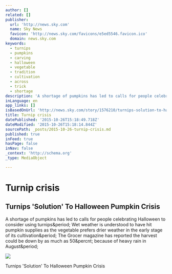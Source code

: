 ```yaml
---
author: []
related: []
publisher:
  url: 'http://news.sky.com'
  name: Sky News
  favicon: 'http://news.sky.com/favicons/e5ed5546.favicon.ico'
  domain: news.sky.com
keywords:
  - turnips
  - pumpkins
  - carving
  - halloween
  - vegetable
  - tradition
  - cultivation
  - across
  - trick
  - shortage
description: 'A shortage of pumpkins has led to calls for people celebrating Halloween to consider using turnips. Wet weather is understood to have hit pumpkin supplies as the vegetable prefers drier weather in the early stage of its cultivation. The Grocer magazine has reported the harvest could be down by as much as 50% because of heavy rain in August.'
inLanguage: en
app_links: []
isBasedOnUrl: 'http://news.sky.com/story/1576210/turnips-solution-to-halloween-pumpkin-crisis'
title: Turnip crisis
datePublished: '2015-10-26T15:18:49.718Z'
dateModified: '2015-10-26T15:18:14.844Z'
sourcePath: _posts/2015-10-26-turnip-crisis.md
published: true
inFeed: true
hasPage: false
inNav: false
_context: 'http://schema.org'
_type: MediaObject

---
```

# Turnip crisis

<article style=""><h1>Turnips 'Solution' To Halloween Pumpkin Crisis</h1><p>A shortage of pumpkins has led to calls for people celebrating Halloween to consider using turnips&amp;period; Wet weather is understood to have hit pumpkin supplies as the vegetable prefers drier weather in the early stage of its cultivation&amp;period; The Grocer magazine has reported the harvest could be down by as much as 50&amp;percnt; because of heavy rain in August&amp;period;</p><img src="http://media.skynews.com/media/images/generated/2015/10/26/426323/default/v1/pumpkin-turnip-comp-1-1600x900.jpg" /></article>

Turnips 'Solution' To Halloween Pumpkin Crisis